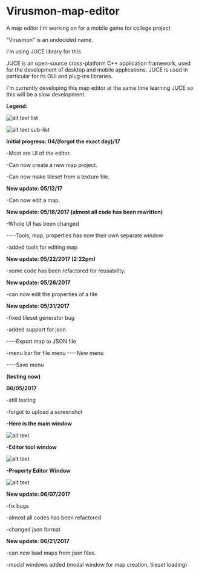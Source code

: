 # Virusmon-map-editor
A map editor I'm working on for a mobile game for college project

"Virusmon" is an undecided name. 

I'm using JUCE library for this. 

JUCE is an open-source cross-platform C++ application framework, used for the development of desktop and mobile applications. JUCE is used in particular for its GUI and plug-ins libraries.

I'm currently developing this map editor at the same time learning JUCE so this will be a slow development.


<b>Legend:</b>

![alt text](http://i.imgur.com/3vZfR47.png) list


![alt text](http://i.imgur.com/DB79uf1.png) sub-list


<b>Initial progress: 04/(forgot the exact day)/17</b>

-Most are UI of the editor.

-Can now create a new map project.

-Can now make tileset from a texture file. 

<b>New update: 05/12/17</b>

-Can now edit a map.


<b>New update: 05/18/2017 (almost all code has been rewritten)</b>

-Whole UI has been changed

----Tools, map, properties has now their own separate window

-added tools for editing map

<b>New update: 05/22/2017 (2:22pm)</b>

-some code has been refactored for reusability.

<b>New update: 05/26/2017</b>

-can now edit the properties of a tile

<b>New update: 05/31/2017</b>

-fixed tileset generator bug

-added support for json

----Export map to JSON file

-menu bar for file menu 
----New menu

----Save menu

<b>(testing now)</b>

<b>06/05/2017</b>

-still testing

-forgot to upload a screenshot

<b> -Here is the main window </b>

![alt text](http://i.imgur.com/46A8jvm.png)

<b> -Editor tool window </b>

![alt text](http://i.imgur.com/prwaZJq.png)

<b> -Property Editor Window </b>

![alt text](https://puu.sh/wbpa8/ba08c0683d.png)

<b>New update: 06/07/2017</b>

-fix bugs

-almost all codes has been refactored

-changed json format

<b>New update: 06/21/2017</b>

-can now load maps from json files.

-modal windows added (modal window for map creation, tileset loading)








   
     
